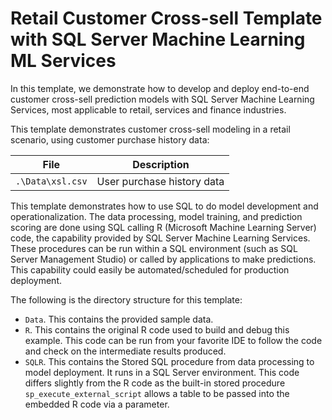 # Retail Customer Cross-sell Template with SQL Server Machine Learning ML Services

In this template, we demonstrate how to develop and deploy end-to-end customer cross-sell prediction models with SQL Server Machine Learning Services, most applicable to retail, services and finance industries.

This template demonstrates customer cross-sell modeling in a retail scenario, using customer purchase history data:

|File|Description|
|-|-|
|`.\Data\xsl.csv`|User purchase history data|

This template demonstrates how to use SQL to do model development and operationalization. The data processing, model training, and prediction scoring are done using SQL calling R (Microsoft Machine Learning Server) code, the capability provided by SQL Server Machine Learning Services. These procedures can be run within a SQL environment (such as SQL Server Management Studio) or called by applications to make predictions. This capability could easily be automated/scheduled for production deployment.

The following is the directory structure for this template:

* `Data`. This contains the provided sample data.
* `R`. This contains the original R code used to build and debug this example. This code can be run from your favorite IDE to follow the code and check on the intermediate results produced.  
* `SQLR`. This contains the Stored SQL procedure from data processing to model deployment. It runs in a SQL Server environment. This code differs slightly from the R code as the built-in stored procedure `sp_execute_external_script` allows a table to be passed into the embedded R code via a parameter.
